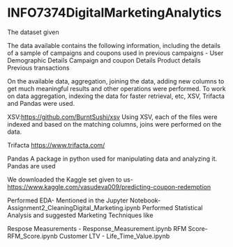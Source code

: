 # INFO7374DigitalMarketingAnalytics


The dataset given 

The data available contains the following information, including the details of a sample of campaigns and coupons used in previous campaigns -
User Demographic Details
Campaign and coupon Details
Product details
Previous transactions



On the available data, aggregation, joining the data, adding new columns to get much meaningful results and other operations were performed. 
To work on data aggregation, indexing the data for faster retrieval, etc,
XSV, Trifacta and Pandas were used. 

XSV:https://github.com/BurntSushi/xsv
Using XSV, each of the files were indexed and based on the matching columns, joins were performed on the data.

Trifacta
https://www.trifacta.com/

Pandas
A package in python used for manipulating data and analyzing it.
Pandas are used  

We downloaded the Kaggle set given to us- https://www.kaggle.com/vasudeva009/predicting-coupon-redemption

Performed EDA- Mentioned in the Jupyter Notebook- Assignment2_CleaningDigital_Marketing.ipynb
Performed Statistical Analysis and suggested Marketing Techniques like

Respose Measurements - Response_Measurement.ipynb
RFM Score- RFM_Score.ipynb
Customer LTV - Life_Time_Value.ipynb




